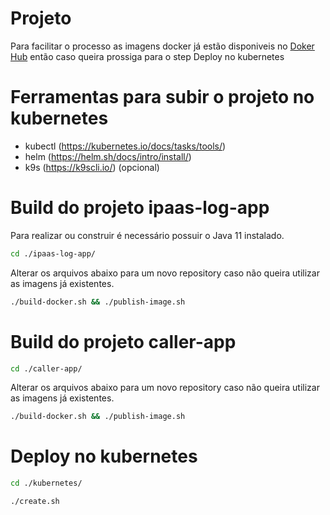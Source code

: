 #  Projeto
Para facilitar o processo as imagens docker já estão disponiveis no [Doker Hub][docekr-hub-id] então caso queira prossiga para o step Deploy no kubernetes

# Ferramentas para subir o projeto no kubernetes
- kubectl (https://kubernetes.io/docs/tasks/tools/)
- helm (https://helm.sh/docs/intro/install/)
- k9s (https://k9scli.io/) (opcional)

# Build do projeto ipaas-log-app
Para realizar ou construir é necessário possuir o Java 11 instalado.
```bash
cd ./ipaas-log-app/
```
Alterar os arquivos abaixo para um novo repository caso não queira utilizar as imagens já existentes.
```bash
./build-docker.sh && ./publish-image.sh
```

# Build do projeto caller-app
```bash
cd ./caller-app/
```
Alterar os arquivos abaixo para um novo repository caso não queira utilizar as imagens já existentes.
```bash
./build-docker.sh && ./publish-image.sh
```

# Deploy no kubernetes
```bash
cd ./kubernetes/
```
```bash
./create.sh
```

[docekr-hub-id]: https://hub.docker.com/u/luangazin "Docker Hub repository"

